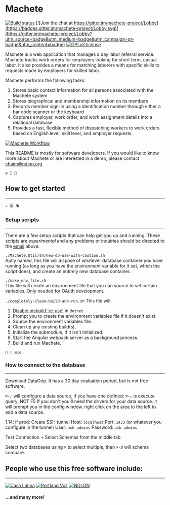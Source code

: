 
# Machete

[![Build status](https://ci.appveyor.com/api/projects/status/4xhan2xt89f7sgji/branch/master?svg=true)](https://ci.appveyor.com/project/savagelearning/machete-k8wo2/branch/master)
[![Join the chat at https://gitter.im/machete-project/Lobby](https://badges.gitter.im/machete-project/Lobby.svg)](https://gitter.im/machete-project/Lobby?utm_source=badge&utm_medium=badge&utm_campaign=pr-badge&utm_content=badge)
[![GPLv3 license](https://img.shields.io/badge/License-GPLv3-blue.svg)](http://www.gnu.org/licenses/gpl-3.0.en.html)



Machete is a web application that manages a day labor referral service. Machete tracks work orders for employers looking
for short term, casual labor. It also provides a means for matching laborers with specific skills to requests made by 
employers for skilled labor.

Machete performs the following tasks:

1. Stores basic contact information for all persons associated with the Machete system
2. Stores biographical and membership information on its members
3. Records member sign-in using a identification number through either a bar code scanner or the keyboard
4. Captures employer, work order, and work assignment details into a relational database
5. Provides a fast, flexible method of dispatching workers to work orders based on English level, skill level, and 
employer requests.

[![Machete Workflow](https://raw.githubusercontent.com/wiki/savagelearning/machete/images/8-point-workflow.png)](https://github.com/SavageLearning/Machete/wiki)

This README is mostly for software developers. If you would like to know more about Machete or are interested in a demo,
please contact chaim@ndlon.org.

`☮️ 💟 🍁`

## How to get started
<hr>

`☕️ 💻 🐈`

### Setup scripts
<hr>

There are a few setup scripts that can help get you up and running. These scripts are _experimental_ and any problems or
inquiries should be directed to the [email](chaim@ndlon.org) above.

`./Machete.Util/sh/new-db-use-with-caution.sh`  
Aptly named, this file will dispose of whatever database container you have running (as long as you have the environment
variable for it set, which the script does), and create an entirely new database container.

`./make_env_file.sh`  
This file will create an environment file that you can source to set certain variables. Only needed for OAuth development.

`./completely-clean-build-and-run.sh`
This file will:
1. [Disable msbuild 're-use'](https://github.com/Microsoft/msbuild/issues/3362) in `dotnet`. 
2. Prompt you to create the environment variables file if it doesn't exist.
3. Source the environment variables file.
4. Clean up any existing build(s).
5. Initialize the submodule, if it isn't initialized.
6. Start the Angular webpack server as a background process.
7. Build and run Machete.

`🎺 💃 🇲🇽`

### How to connect to the database
<hr>
Download DataGrip. It has a 30 day evaluation period, but is not free software.

*`⌘-;`* will configure a data source, if you have one defined; *`⌘-↵`* is execute query, NOT F5
if you don't you'll need the drivers for your data source. it will prompt you in the config window. right click on the area to the left to add a data source.

1.14:
if prod: Create SSH tunnel
Host: `localhost`  Port: `1433` (or whatever you configure in the tunnel)
User: `ask admins`
Password: `ask admins`

Test Connection + Select Schemas from the middle tab

Select two databases using *`⌘`* to select multiple, then *`⌘-D`* will schema compare.


## People who use this free software include:
<hr>

[![Casa Latina](./Machete.Util/misc/casa-latina.png)](https://casa-latina.org/)
[![Portland Voz](./Machete.Util/misc/voz.png)](https://portlandvoz.org/)
[![NDLON](https://ndlon.org/wp-content/uploads/2017/12/NDLON-Logo-Wide-Red-60.png)](https://ndlon.org/)

#### ...and many more!

